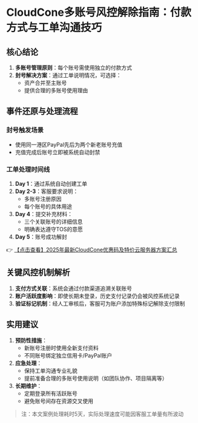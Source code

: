 # CloudCone多账号风控解除指南：付款方式与工单沟通技巧

## 核心结论
1. **多账号管理原则**：每个账号需使用独立的付款方式
2. **封号解决方案**：通过工单说明情况，可选择：
   - 资产合并至主账号
   - 提供合理的多账号使用理由

## 事件还原与处理流程
### 封号触发场景
- 使用同一港区PayPal先后为两个新老账号充值
- 充值完成后账号立即被系统自动封禁

### 工单处理时间线
1. **Day 1**：通过系统自动创建工单
2. **Day 2-3**：客服要求说明：
   - 多账号注册原因
   - 每个账号的具体用途
3. **Day 4**：提交补充材料：
   - 三个关联账号的详细信息
   - 明确表达遵守TOS的意愿
4. **Day 5**：账号成功解封

👉 [【点击查看】2025年最新CloudCone优惠码及特价云服务器方案汇总](https://bit.ly/Cloudcone)

## 关键风控机制解析
1. **支付方式关联**：系统会通过付款渠道追溯关联账号
2. **账户活跃度影响**：即使长期未登录，历史支付记录仍会被风控系统记录
3. **验证标记机制**：经人工审核后，客服可为账户添加特殊标记解除支付限制

## 实用建议
1. **预防性措施**：
   - 新账号注册时使用全新支付资料
   - 不同账号绑定独立信用卡/PayPal账户
2. **应急处理**：
   - 保持工单沟通专业礼貌
   - 提前准备合理的多账号使用说明（如团队协作、项目隔离等）
3. **长期维护**：
   - 定期登录所有活跃账号
   - 避免账号间存在资源交叉使用

> 注：本文案例处理耗时5天，实际处理速度可能因客服工单量有所波动